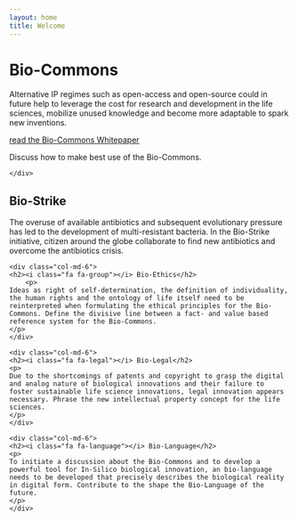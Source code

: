 ```yaml
---
layout: home
title: Welcome
---
```

<div class="jumbotron">
	<div class="container">
	<h1><i class="fa fa-university"></i> Bio-Commons</h1>
    <p>
    Alternative IP regimes such as open-access and open-source could in future help to leverage the cost for research and development in the life sciences, mobilize unused knowledge and become more adaptable to spark new inventions. 
    </p>
    <p>
            <a href="/bio/commons/white-paper/" class="btn btn-primary btn-xs" role="button">read the Bio-Commons Whitepaper  <i class="fa fa-file-text-o"></i> </a>
    </p>
        <p>
    Discuss how to make best use of the Bio-Commons.
    </p>

	</div>
</div>
 
<div class="container">
	<div class="col-md-6">
	<h2><i class="fa fa-rocket"></i> Bio-Strike</h2>
	<p>
	The overuse of available antibiotics and subsequent evolutionary pressure has led to the development of multi-resistant bacteria. In the Bio-Strike initiative, citizen around the globe collaborate to find new antibiotics and overcome the antibiotics crisis.
	</p>
	</div>
	
	
	
	<div class="col-md-6">
	<h2><i class="fa fa-group"></i> Bio-Ethics</h2>
		<p>
	Ideas as right of self-determination, the definition of individuality, the human rights and the ontology of life itself need to be reinterpreted when formulating the ethical principles for the Bio-Commons. Define the divisive line between a fact- and value based reference system for the Bio-Commons.
	</p>
	</div>
	
	<div class="col-md-6">
	<h2><i class="fa fa-legal"></i> Bio-Legal</h2>
	<p>
	Due to the shortcomings of patents and copyright to grasp the digital and analog nature of biological innovations and their failure to foster sustainable life science innovations, legal innovation appears necessary. Phrase the new intellectual property concept for the life sciences.
	</p>
	</div>
	
	<div class="col-md-6">
	<h2><i class="fa fa-language"></i> Bio-Language</h2>
	<p>
	To initiate a discussion about the Bio-Commons and to develop a powerful tool for In-Silico biological innovation, an bio-language needs to be developed that precisely describes the biological reality in digital form. Contribute to the shape the Bio-Language of the future.
	</p>
	</div>
</div>
